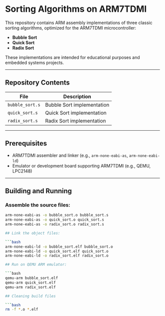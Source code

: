 # Sorting Algorithms on ARM7TDMI

This repository contains ARM assembly implementations of three classic sorting algorithms, optimized for the ARM7TDMI microcontroller:

- **Bubble Sort**  
- **Quick Sort**  
- **Radix Sort**  

These implementations are intended for educational purposes and embedded systems projects.

---

## Repository Contents

| File            | Description                      |
| --------------- | --------------------------------|
| `bubble_sort.s` | Bubble Sort implementation       |
| `quick_sort.s`  | Quick Sort implementation        |
| `radix_sort.s`  | Radix Sort implementation        |

---

## Prerequisites

- ARM7TDMI assembler and linker (e.g., `arm-none-eabi-as`, `arm-none-eabi-ld`)  
- Emulator or development board supporting ARM7TDMI (e.g., QEMU, LPC2148)

---

## Building and Running

### Assemble the source files:

```bash
arm-none-eabi-as -o bubble_sort.o bubble_sort.s
arm-none-eabi-as -o quick_sort.o quick_sort.s
arm-none-eabi-as -o radix_sort.o radix_sort.s

## Link the object files:

```bash
arm-none-eabi-ld -o bubble_sort.elf bubble_sort.o
arm-none-eabi-ld -o quick_sort.elf quick_sort.o
arm-none-eabi-ld -o radix_sort.elf radix_sort.o

## Run on QEMU ARM emulator:

```bash
qemu-arm bubble_sort.elf
qemu-arm quick_sort.elf
qemu-arm radix_sort.elf

## Cleaning build files

```bash
rm -f *.o *.elf

